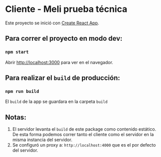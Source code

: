 # Cliente - Meli prueba técnica

Este proyecto se inició con [Create React App](https://github.com/facebook/create-react-app).

## Para correr el proyecto en modo dev:

### `npm start`

Abrir [http://localhost:3000](http://localhost:3000) para ver en el navegador.

## Para realizar el `build` de producción:

### `npm run build`

El `build` de la app se guardara en la carpeta `build`

## Notas:

1. El servidor levanta el `build` de este package como contenido estático. De esta forma podemos correr tanto el cliente como el servidor en la misma instancia del servidor.
2. Se configuró un proxy a: `http://localhost:4000` que es el por defecto del servidor.
